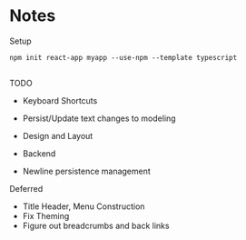 # Notes

Setup

```
npm init react-app myapp --use-npm --template typescript
```

##

TODO

- Keyboard Shortcuts
- Persist/Update text changes to modeling
- Design and Layout

- Backend
- Newline persistence management

Deferred

- Title Header, Menu Construction
- Fix Theming
- Figure out breadcrumbs and back links
